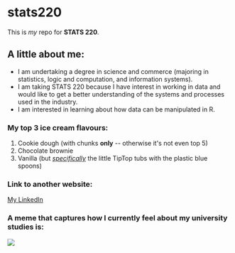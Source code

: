 # stats220

This is *my* repo for **STATS 220**. 

## A little about me:

* I am undertaking a degree in science and commerce (majoring in statistics, logic and computation, and information systems).
* I am taking STATS 220 because I have interest in working in data and would like to get a better understanding of the systems and processes used in the industry.
* I am interested in learning about how data can be manipulated in R.

### My top 3 ice cream flavours:

1. Cookie dough (with chunks **only** -- otherwise it's not even top 5)
2. Chocolate brownie
3. Vanilla (but <ins>*specifically*</ins> the little TipTop tubs with the plastic blue spoons)

### Link to another website:
[My LinkedIn](https://www.linkedin.com/in/anya-prakash/)

### A meme that captures how I currently feel about my university studies is: 
![](https://media2.giphy.com/media/v1.Y2lkPTc5MGI3NjExNzI0aXI0cXJ6YWsyNGJrc3hyZWNyYW51Mnd3eDBlemJpcm53bjFyeiZlcD12MV9pbnRlcm5hbF9naWZfYnlfaWQmY3Q9Zw/xUPJPsIlyPgcNlAxig/giphy.gif)


